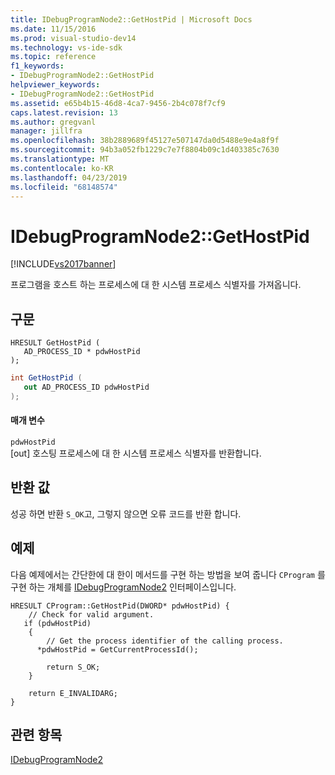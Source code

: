 ```yaml
---
title: IDebugProgramNode2::GetHostPid | Microsoft Docs
ms.date: 11/15/2016
ms.prod: visual-studio-dev14
ms.technology: vs-ide-sdk
ms.topic: reference
f1_keywords:
- IDebugProgramNode2::GetHostPid
helpviewer_keywords:
- IDebugProgramNode2::GetHostPid
ms.assetid: e65b4b15-46d8-4ca7-9456-2b4c078f7cf9
caps.latest.revision: 13
ms.author: gregvanl
manager: jillfra
ms.openlocfilehash: 38b2889689f45127e507147da0d5488e9e4a8f9f
ms.sourcegitcommit: 94b3a052fb1229c7e7f8804b09c1d403385c7630
ms.translationtype: MT
ms.contentlocale: ko-KR
ms.lasthandoff: 04/23/2019
ms.locfileid: "68148574"
---
```

# <a name="idebugprogramnode2gethostpid"></a>IDebugProgramNode2::GetHostPid
[!INCLUDE[vs2017banner](../../../includes/vs2017banner.md)]

프로그램을 호스트 하는 프로세스에 대 한 시스템 프로세스 식별자를 가져옵니다.  
  
## <a name="syntax"></a>구문  
  
```cpp#  
HRESULT GetHostPid (   
   AD_PROCESS_ID * pdwHostPid  
);  
```  
  
```csharp  
int GetHostPid (   
   out AD_PROCESS_ID pdwHostPid  
);  
```  
  
#### <a name="parameters"></a>매개 변수  
 `pdwHostPid`  
 [out] 호스팅 프로세스에 대 한 시스템 프로세스 식별자를 반환합니다.  
  
## <a name="return-value"></a>반환 값  
 성공 하면 반환 `S_OK`고, 그렇지 않으면 오류 코드를 반환 합니다.  
  
## <a name="example"></a>예제  
 다음 예제에서는 간단한에 대 한이 메서드를 구현 하는 방법을 보여 줍니다 `CProgram` 를 구현 하는 개체를 [IDebugProgramNode2](../../../extensibility/debugger/reference/idebugprogramnode2.md) 인터페이스입니다.  
  
```cpp#  
HRESULT CProgram::GetHostPid(DWORD* pdwHostPid) {    
    // Check for valid argument.    
   if (pdwHostPid)    
    {    
        // Get the process identifier of the calling process.    
      *pdwHostPid = GetCurrentProcessId();    
  
        return S_OK;    
    }    
  
    return E_INVALIDARG;    
}    
```  
  
## <a name="see-also"></a>관련 항목  
 [IDebugProgramNode2](../../../extensibility/debugger/reference/idebugprogramnode2.md)
